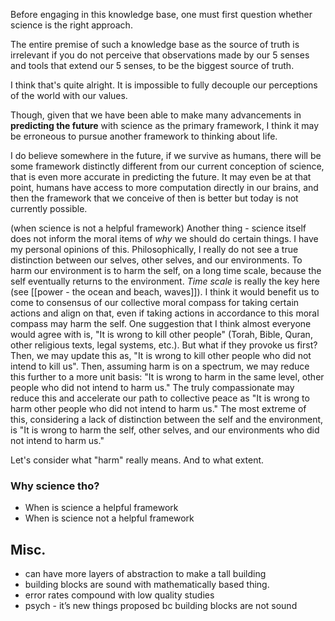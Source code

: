 Before engaging in this knowledge base, one must first question whether science is the right approach. 

The entire premise of such a knowledge base as the source of truth is irrelevant if you do not perceive that observations made by our 5 senses and tools that extend our 5 senses, to be the biggest source of truth. 

I think that's quite alright. It is impossible to fully decouple our perceptions of the world with our values.

Though, given that we have been able to make many advancements in **predicting the future** with science as the primary framework, I think it may be erroneous to pursue another framework to thinking about life. 

I do believe somewhere in the future, if we survive as humans, there will be some framework distinctly different from our current conception of science, that is even more accurate in predicting the future. It may even be at that point, humans have access to more computation directly in our brains, and then the framework that we conceive of then is better but today is not currently possible.



(when science is not a helpful framework)
Another thing - science itself does not inform the moral items of *why* we should do certain things. 
I have my personal opinions of this. Philosophically, I really do not see a true distinction between our selves, other selves, and our environments. To harm our environment is to harm the self, on a long time scale, because the self eventually returns to the environment. *Time scale* is really the key here (see [[power - the ocean and beach, waves]]). 
I think it would benefit us to come to consensus of our collective moral compass for taking certain actions and align on that, even if taking actions in accordance to this moral compass may harm the self. 
One suggestion that I think almost everyone would agree with is, "It is wrong to kill other people" (Torah, Bible, Quran, other religious texts, legal systems, etc.). But what if they provoke us first? Then, we may update this as, "It is wrong to kill other people who did not intend to kill us". Then, assuming harm is on a spectrum, we may reduce this further to a more unit basis: "It is wrong to harm in the same level, other people who did not intend to harm us." The truly compassionate may reduce this and accelerate our path to collective peace as "It is wrong to harm other people who did not intend to harm us." 
The most extreme of this, considering a lack of distinction between the self and the environment, is "It is wrong to harm the self, other selves, and our environments  who did not intend to harm us."

Let's consider what "harm" really means. And to what extent. 

### Why science tho?
- When is science a helpful framework
- When is science not a helpful framework

## Misc.
- can have more layers of abstraction to make a tall building
- building blocks are sound with mathematically based thing.
- error rates compound with low quality studies
- psych - it’s new things proposed bc building blocks are not sound
